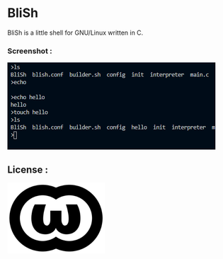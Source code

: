 # BliSh

BliSh is a little shell for GNU/Linux written in C. 

### Screenshot :

<img src="./screenshot.png"/>


## License :
 

<img src="./license.png"/>
